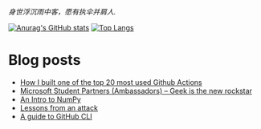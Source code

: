 *身世浮沉雨中客，愿有执伞并肩人.*

[![Anurag's GitHub stats](https://github-readme-stats.vercel.app/api?username=tiandankanfeng&theme=tokyonight&count_private=true&show_icons=true&repo=github-readme-stats)](https://github.com/anuraghazra/github-readme-stats)
[![Top Langs](https://github-readme-stats.vercel.app/api/top-langs/?username=tiandankanfeng&theme=tokyonight&count_private=true&show_icons=true)](https://github.com/anuraghazra/github-readme-stats)

# Blog posts
<!-- BLOG-POST-LIST:START -->
- [How I built one of the top 20 most used Github Actions](https://www.gautamkrishnar.com/how-i-built-one-of-the-top-20-most-used-github-actions/)
- [Microsoft Student Partners &lpar;Ambassadors&rpar; – Geek is the new rockstar](https://www.gautamkrishnar.com/microsoft-student-partners/)
- [An Intro to NumPy](https://www.gautamkrishnar.com/an-intro-to-numpy/)
- [Lessons from an attack](https://www.gautamkrishnar.com/lessons-from-an-attack/)
- [A guide to GitHub CLI](https://www.gautamkrishnar.com/a-guide-to-github-cli/)
<!-- BLOG-POST-LIST:END -->
